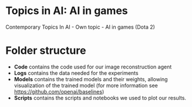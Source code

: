 # Topics in AI: AI in games
Contemporary Topics In AI - Own topic - AI in games (Dota 2)

# Folder structure
* **Code** contains the code used for our image reconstruction agent
* **Logs** contains the data needed for the experiments
* **Models** contains the trained models and their weights, allowing visualization of the trained model (for more information see https://github.com/openai/baselines)
* **Scripts** contains the scripts and notebooks we used to plot our results. 
